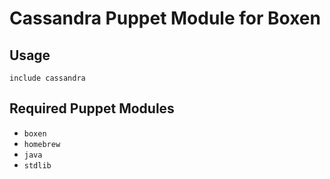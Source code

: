 # Cassandra Puppet Module for Boxen

## Usage

```puppet
include cassandra
```

## Required Puppet Modules

* `boxen`
* `homebrew`
* `java`
* `stdlib`

